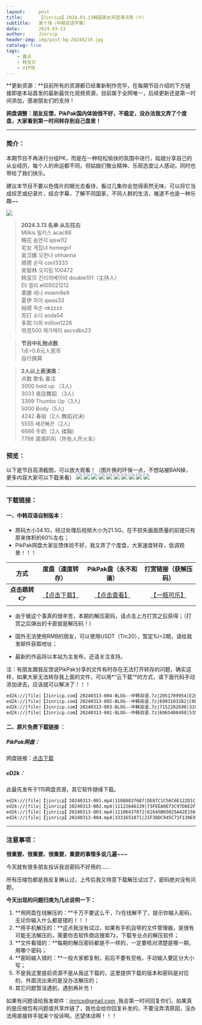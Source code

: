 ```yaml
---
layout:     post
title:      【Jinricp】2024.03.13韩国美女天团清凉秀（十）
subtitle:   第十场（中韩双语字幕）
date:       2024-03-13
author:     Jinricp
header-img: img/post-bg-20240219.jpg
catalog: true
tags:
    - 露点
    - 韩宝贝
    - VIP场
---
```


**更新资源：**目前所有的资源都已经重新制作完毕，在每期节目介绍的下方链接即是本站首发的最新最优化视频资源，目前属于全网唯一，后续更新还是第一时间添加，感谢朋友们的支持！

**网盘调整：朋友反馈，PikPak国内体验很不好，不稳定，没办法我又弄了个度盘，大家看到第一时间转存到自己盘里！**

---

### 简介：

本期节目不再进行分组PK，而是在一种轻松愉快的氛围中进行，姑娘分享自己的从业经历，每个人的命运都不同，但姑娘们敬业精神、乐观态度让人感动，同时也带给了我们快乐。

建议本节目不要以色情片的眼光去看待，看过几集你会觉得索然无味，可以将它当成综艺或纪录片，结合字幕，了解不同国家，不同人群的生活，难道不也是一种乐趣~~ 

![](https://www.imgccc.com/2024/03/14/b13fd3a2ab399.png)

> **2024.3.13 名单 从左往右**<br>
> Milkis 밀키스 acac88<br>
> 棉花 솜먼지 ajswl12<br>
> 宅女 계집녀 homegirl<br>
> 吴汉娜 오한나 ohhanna<br>
> 顺德 순덕 cool3333<br>
> 吴智林 오지림 100472<br>
> 韩宝贝 진리의베이비 double101（主持人）<br>
> Eli 엘리 eli05021212<br>
> 莱娜 레나 moem9e9<br>
> 夏伊 하이 qwas33<br>
> 裕顺 옥순 okzzzz<br>
> 苏打 소다 soda54<br>
> 多熙 다희 million1226<br>
> 坦克500 쟤가제이 axcvdbs23  

> **节目中礼物点数**<br>
> 1点=0.6元人民币<br>
> 自行换算  

> **2人以上表演类：**<br>
> 点数 歌名 备注<br>
> 3000 hold up （3人)<br>
> 3033 夜店舞蹈 （3人)<br>
> 3399 Thumbs Up（3人)<br>
> 5000 Body（5人)<br>
> 4242 春丽（2人 舞蹈对决)<br>
> 5555 쌔끈빠끈（2人)<br>
> 6666 牛奶（2人 揉胸)<br>
> 7788 滴滴叭叭（所有人开火车）



### 预览：

以下是节目高清截图，可以放大观看！（图片换的环保一点，不想站被BAN掉，更多内容大家可以下载来看）
![](https://www.imgccc.com/2024/03/14/c728afce4e573.jpg)
![](https://www.imgccc.com/2024/03/14/4e97d7f77525f.jpg)
![](https://www.imgccc.com/2024/03/14/8a08be06eb446.jpg)
![](https://www.imgccc.com/2024/03/14/d3f4a95ea1ae1.jpg)
![](https://www.imgccc.com/2024/03/14/8a66999c3da81.gif)
![](https://www.imgccc.com/2024/03/14/924595451424a.gif)
![](https://www.imgccc.com/2024/03/14/b5833ffc8c3c3.gif)
![](https://www.imgccc.com/2024/03/14/a44588468e92e.gif)
![](https://www.imgccc.com/2024/03/14/5a329f67cd553.gif)
![](https://www.imgccc.com/2024/03/14/858dcd598e52d.gif)

------

### 下载链接：

#### 一、中韩双语自制版本：

+ 原码大小34.1G，经过处理后视频大小为21.5G，在不损失画面质量的前提只有原来体积的60%左右；
+ PikPak网盘大家反馈体验不好，我又弄了个度盘，大家速度转存，低调观景！！！

|     方式      |                       度盘（速度转存）                       |                     PikPak盘（永不和谐）                     |                   打赏链接（获解压码）                   |
| :-----------: | :----------------------------------------------------------: | :----------------------------------------------------------: | :------------------------------------------------------: |
| **点击跳转👉** | [【点击下载】](https://pan.baidu.com/s/10in6QuOlGYvZVTigh2QUfg?pwd=8888) | [【点击查看】](https://mypikpak.com/s/VNtELphcYiNXoRU9HLc8OnW9o1) | [【一瓶可乐】](https://kkl.mileifk.com/details/5FE48D11) |


+ 由于做这个事真的很辛苦，本期的解压密码，请点击上方打赏之后获得；（打赏之后弹出的卡密就是解压码！）

+ 国外无法使用RMB的朋友，可以使用USDT（Trc20），暂定1U=2期，请给我发邮件获取地址；

+ 最新的作品将以本站为主发布，还请关注支持。

注：有朋友跟我反馈说PikPak分享的文件有时存在无法打开转存的问题，确实这样，如果大家无法转存我上面的文件，可以用*“云下载”*的方式，请下面代码手动添加进去，应该就可以解决了！！！

  ```txt
ed2k://|file|【Jinricp.com】20240313-004-BLOG--中韩双语.7z|2051709954|E20BA45892FE1753D0BEB48507E094E4|/
ed2k://|file|【Jinricp.com】20240313-002-BLOG--中韩双语.7z|6993103282|C08199CBA5B19311BCD0E8B88BDA2F8F|/
ed2k://|file|【Jinricp.com】20240313-003-BLOG--中韩双语.7z|7152282690|31C3DBABC3E5A224F1C20972FC917686|/
ed2k://|file|【Jinricp.com】20240313-001-BLOG--中韩双语.7z|6965408498|535325280C590A8AD02CDD6D11E48AC7|/
  ```



#### 二、原片免费下载链接 ：

##### PikPak网盘：

网盘链接：[点击下载](https://mypikpak.com/s/VNteHBwTeBgDiUWawFNgurCIo1)

##### eD2k：

此最先发布于115网盘资源，其它软件随缘下载。
```txt
ed2k://|file|【jinricp】20240313-001.mp4|11088837687|DE87C1C56C6E122D1C114D4EDB96B170|/
ed2k://|file|【jinricp】20240313-002.mp4|11122646139|73FEEA0E73C97D6E2F6C2620616D3495|/
ed2k://|file|【jinricp】20240313-003.mp4|11106437872|61645B65025A42E156F29285C068240A|/
ed2k://|file|【jinricp】20240313-004.mp4|3331651871|21F38DC945C71F130E985DA7875B32C8|/
```

------

### 注意事项：

**很重要、很重要、很重要，重要的事情多说几遍~~~**

今天就有很多朋友投诉我说密码不好用的……

所有压缩包都是我反复确认过，上传后我又特意下载解压试过了，密码绝对没有问题，

**今天出现的问题归类为几点说明一下：**

1. **用网盘在线解压的：**千万不要这么干，7z在线解不了，提示你输入密码，无论你输入什么都是错的！！！
2. **用手机解压的：**这点我没有试过，如果有手机自带的文件管理器，是很有可能无法解压的，需要你去软件商店搜索7z，下载专业点的解压软件；
3. **文件看错的：**每期的解压密码都是不一样的，一定要核对清楚是哪一期，用哪个密码；
4. **密码输入错的：**一般大家都复制，前后不要有空格，手动输入要区分大小写；
5. 不是我这里提前资源不是从我这下载的，这里提供下载的版本和密码是对应的，外面流出来的是没办法解压的；
6. 其它问题暂没遇到，遇到再补充！

如果有问题请给我发邮件：jinricp@gmail.com ,我会第一时间回复你们，如果真的是压缩包有问题或共享炸链了，我也会给你回复补发的，不要没弄清原因，没办法用直接转手就来个投诉啊。还望体谅啊！！！
